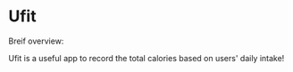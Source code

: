 # Ufit

Breif overview:

Ufit is a useful app to record the total calories based on users' daily intake!


